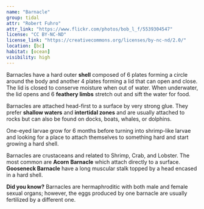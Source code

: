 ```yaml
---
name: "Barnacle"
group: tidal
attr: "Robert Fuhro"
attr_link: "https://www.flickr.com/photos/bob_l_f/5539304547"
license: "CC BY-NC-ND"
license_link: "https://creativecommons.org/licenses/by-nc-nd/2.0/"
location: [bc]
habitat: [ocean]
visibility: high
---
```

Barnacles have a hard outer **shell** composed of 6 plates forming a circle around the body and another 4 plates forming a lid that can open and close. The lid is closed to conserve moisture when out of water. When underwater, the lid opens and 6 **feathery limbs** stretch out and sift the water for food.

Barnacles are attached head-first to a surface by very strong glue. They prefer **shallow waters** and **intertidal zones** and are usually attached to rocks but can also be found on docks, boats, whales, or dolphins.

One-eyed larvae grow for 6 months before turning into shrimp-like larvae and looking for a place to attach themselves to something hard and start growing a hard shell.

Barnacles are crustaceans and related to Shrimp, Crab, and Lobster. The most common are **Acorn Barnacle** which attach directly to a surface. **Gooseneck Barnacle** have a long muscular stalk topped by a head encased in a hard shell.

**Did you know?** Barnacles are hermaphroditic with both male and female sexual organs; however, the eggs produced by one barnacle are usually fertilized by a different one.